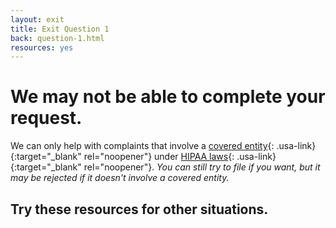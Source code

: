 ```yaml
---
layout: exit
title: Exit Question 1
back: question-1.html
resources: yes
---
```


# We may not be able to complete your request.

We can only help with complaints that involve a [covered entity](https://www.hhs.gov/hipaa/for-professionals/covered-entities/index.html){: .usa-link}{:target="_blank" rel="noopener"} under [HIPAA laws](https://www.hhs.gov/hipaa/for-professionals/privacy/laws-regulations/index.html){: .usa-link}{:target="_blank" rel="noopener"}. *You can still try to file if you want, but it may be rejected if it doesn't involve a covered entity.*

## Try these resources for other situations.